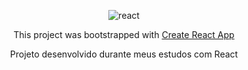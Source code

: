 <div align="center">


![react](https://user-images.githubusercontent.com/65184920/184554400-ec04e435-7b85-40ec-a638-bec66d7d777b.png)


This project was bootstrapped with [Create React App](https://github.com/facebook/create-react-app)

Projeto desenvolvido durante meus estudos com React


</div>

